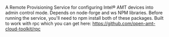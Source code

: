 A Remote Provisioning Service for configuring Intel:registered: AMT devices into admin control mode.  Depends on node-forge and ws NPM libraries.  Before running the service, you'll need to npm install both of these packages.
Built to work with rpc which you can get here: https://github.com/open-amt-cloud-toolkit/rpc
